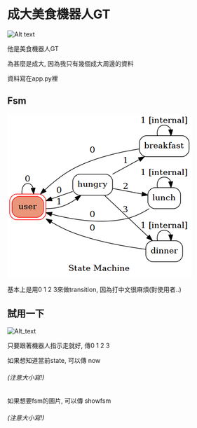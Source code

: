 # 成大美食機器人GT

![Alt text](https://www.newton.com.tw/img/3/ee6/cGcq5SMmZWOwQ2M2M2NzcTYlZGOjV2NiVWOwEzLtVGdp9yYpB3LltWahJ2Lt92YuUHZpFmYuMmczdWbp9yL6MHc0RHa.jpg)

他是美食機器人GT

為甚麼是成大, 因為我只有幾個成大周邊的資料

資料寫在app.py裡

## Fsm

![Alt_text](./fsm.png)

基本上是用0 1 2 3來做transition, 因為打中文很麻煩(對使用者..)

## 試用一下

![Alt_text](./qrcode.jpg)

只要跟著機器人指示走就好, 傳0 1 2 3

如果想知道當前state, 可以傳 now 
###### (注意大小寫!)

如果想要fsm的圖片, 可以傳 showfsm 
###### (注意大小寫!)

